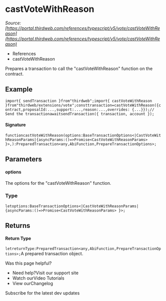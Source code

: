 # castVoteWithReason

*Source: [https://portal.thirdweb.com/references/typescript/v5/vote/castVoteWithReason](https://portal.thirdweb.com/references/typescript/v5/vote/castVoteWithReason)*

* References
* castVoteWithReason

Prepares a transaction to call the "castVoteWithReason" function on the contract.

## Example

`import{ sendTransaction }from"thirdweb";import{ castVoteWithReason }from"thirdweb/extensions/vote";consttransaction=castVoteWithReason({contract,proposalId:...,support:...,reason:...,overrides: {...}});// Send the transactionawaitsendTransaction({ transaction, account });`
#### Signature

`functioncastVoteWithReason(options:BaseTransactionOptions<|CastVoteWithReasonParams|{asyncParams:()=>Promise<CastVoteWithReasonParams> }>,):PreparedTransaction<any,AbiFunction,PrepareTransactionOptions>;`
## Parameters

#### options

The options for the "castVoteWithReason" function.

### Type

`letoptions:BaseTransactionOptions<|CastVoteWithReasonParams|{asyncParams:()=>Promise<CastVoteWithReasonParams> }>;`
## Returns

#### Return Type

`letreturnType:PreparedTransaction<any,AbiFunction,PrepareTransactionOptions>;`A prepared transaction object.

Was this page helpful?

* Need help?Visit our support site
* Watch ourVideo Tutorials
* View ourChangelog

Subscribe for the latest dev updates

